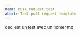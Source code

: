 ```yaml
---
name: Pull request test
about: Test pull request template
---
```


ceci est un test avec un fichier md
